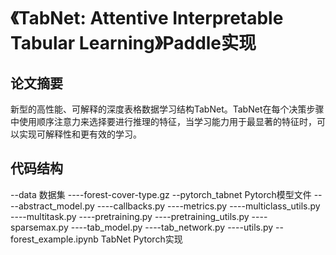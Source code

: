 # 《TabNet: Attentive Interpretable Tabular Learning》Paddle实现
## 论文摘要
新型的高性能、可解释的深度表格数据学习结构TabNet。TabNet在每个决策步骤中使用顺序注意力来选择要进行推理的特征，当学习能力用于最显著的特征时，可以实现可解释性和更有效的学习。
## 代码结构
--data                        数据集
----forest-cover-type.gz
--pytorch_tabnet              Pytorch模型文件
----abstract_model.py
----callbacks.py
----metrics.py
----multiclass_utils.py
----multitask.py
----pretraining.py
----pretraining_utils.py
----sparsemax.py
----tab_model.py
----tab_network.py
----utils.py
--forest_example.ipynb        TabNet Pytorch实现
